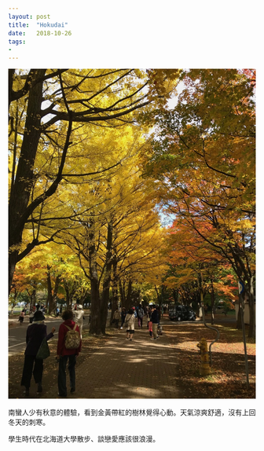 ```yaml
---
layout: post
title:  "Hokudai"
date:   2018-10-26
tags:
- 
---
```

![Hokudai](/assets/media/2018-10-26-Hokudai.jpg)

南蠻人少有秋意的體驗，看到金黃帶紅的樹林覺得心動。天氣涼爽舒適，沒有上回冬天的刺寒。

學生時代在北海道大學散步、談戀愛應該很浪漫。